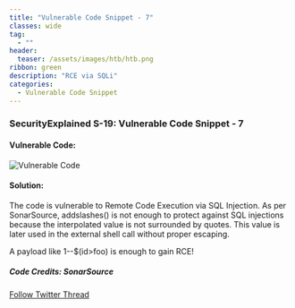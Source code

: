 ```yaml
---
title: "Vulnerable Code Snippet - 7"
classes: wide
tag: 
  - ""
header:
  teaser: /assets/images/htb/htb.png
ribbon: green
description: "RCE via SQLi"
categories:
  - Vulnerable Code Snippet
---
```

### SecurityExplained S-19: Vulnerable Code Snippet - 7

#### Vulnerable Code:

![Vulnerable Code](https://github.com/harsh-bothra/SecurityExplained/blob/main/media/code-7.jpg)

#### Solution:

The code is vulnerable to Remote Code Execution via SQL Injection. As per SonarSource, addslashes() is not enough to protect against SQL injections because the interpolated value is not surrounded by quotes. This value is later used in the external shell call without proper escaping.

A payload like 1--$(id>foo) is enough to gain RCE!

##### Code Credits: SonarSource

[Follow Twitter Thread](https://twitter.com/harshbothra_/status/1483835811896655877?s=20&t=DGEwqEwXwFbWH0VXkOKVsQ)
